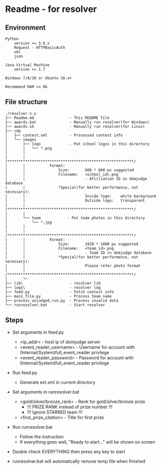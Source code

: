 # Readme - for resolver

## Environment

    Python
        version >= 3.6.x
        Request - HTTPBasicAuth
        xml
        json

    Java Virtual Machine
        version >= 1.7 

    Windows 7/8/10 or Ubuntu 16.x+

    Recommand RAM >= 8G

## File structure

    ./resolver-1.x
    ├── Readme.md                - This README file
    ├── awards.bat               - Manually run resolver(for Windows)
    ├── awards.sh                - Manually run resolver(for Linux)
    ├── cdp
    │   ├── contest.xml          - Processed contest info
    │   └── images              
    │       ├── logo             - Put school logos in this directory
    │       │   └── *.png
    |       |
    |       |       /*********************************************************/
    |       |           Format:
    |       |               Size:       600 * 600 px suggested
    |       |               Filename:   <school_id>.png 
    |       |                           - Afiiliation ID in domjudge database
    |       |               *Special(for better performance, not necessary):
    |       |                           Inside logo:    white background
    |       |                           Outside logo:   transparent
    |       |       /*********************************************************/
    |       |
    │       └── team            - Put team photos in this directory
    │           └── *.jpg
    |       |
    |       |       /*********************************************************/
    |       |           Format:
    |       |               Size:       1920 * 1080 px suggested
    |       |               Filename:   <team_id>.png 
    |       |                           - Team ID in domjudge database
    |       |               *Special(for better performance, not necessary):
    |       |                           Please refer photo format
    |       |       /*********************************************************/
    |       └─
    ├── lib\                     - resolver lib
    ├── logs\                    - resolver log
    ├── feed.py                  - Fetch contest info
    ├── main_file.py             - Process team name
    ├── process_unjudged_run.py  - Process invalid data
    └── runresolver.bat          - Start resolver

## Steps

- Set arguments in feed.py
  - <ip_addr> - host ip of domjudge server
  - <event_reader_username> - Username for account with (Internal/System)full_event_reader privilege
  - <event_reader_password> - Password for account with (Internal/System)full_event_reader privilege

- Run feed.py
  - Generate ext.xml in current directory

- Set arguments in runresolver.bat
  - <gold/silver/bronze_rank> - Rank for gold/silver/bronze prize
    - !!! PRIZE RANK instead of prize number !!!
    - !!! Ignore STARRED team !!!
  - <first_prize_citation> - Title for first prize

- Run runresolver.bat
  - Follow the instruction
  - If everything goes well, "Ready to start..." will be shown on screen

- Double check EVERYTHING then press any key to start

- runresolver.bat will automatically remove temp file when finished
